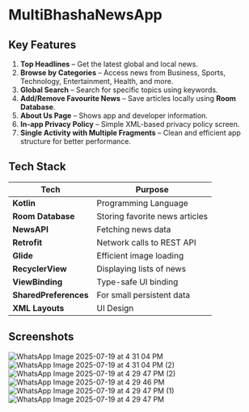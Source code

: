 # MultiBhashaNewsApp

## Key Features
1. **Top Headlines** – Get the latest global and local news.  
2. **Browse by Categories** – Access news from Business, Sports, Technology, Entertainment, Health, and more.  
3. **Global Search** – Search for specific topics using keywords.  
4. **Add/Remove Favourite News** – Save articles locally using **Room Database**.  
5. **About Us Page** – Shows app and developer information.  
6. **In-app Privacy Policy** – Simple XML-based privacy policy screen.  
7. **Single Activity with Multiple Fragments** – Clean and efficient app structure for better performance.

## Tech Stack

| Tech               | Purpose                              |
|--------------------|--------------------------------------|
| **Kotlin**         | Programming Language                 |
| **Room Database**  | Storing favorite news articles       |
| **NewsAPI**        | Fetching news data                   |
| **Retrofit**       | Network calls to REST API            |
| **Glide**          | Efficient image loading              |
| **RecyclerView**   | Displaying lists of news             |
| **ViewBinding**    | Type-safe UI binding                 |
| **SharedPreferences** | For small persistent data         |
| **XML Layouts**    | UI Design                            |


## Screenshots
![WhatsApp Image 2025-07-19 at 4 31 04 PM](https://github.com/user-attachments/assets/8b24d5dd-e3ee-4d8e-90b5-a1f994459a49)
![WhatsApp Image 2025-07-19 at 4 31 04 PM (2)](https://github.com/user-attachments/assets/29ef4985-bb53-401d-8875-91bea6aa39dd)
![WhatsApp Image 2025-07-19 at 4 29 47 PM (2)](https://github.com/user-attachments/assets/13e95b3b-6537-47b2-ad30-376def02d632)
![WhatsApp Image 2025-07-19 at 4 29 46 PM](https://github.com/user-attachments/assets/b790fae6-d153-43f7-969f-0c7b88c0b701)
![WhatsApp Image 2025-07-19 at 4 29 47 PM (1)](https://github.com/user-attachments/assets/c163d11d-aefd-484a-b93a-72a0b0f7da61)
![WhatsApp Image 2025-07-19 at 4 29 47 PM](https://github.com/user-attachments/assets/1de66baa-61c2-4267-8120-b77f69e9140e)


